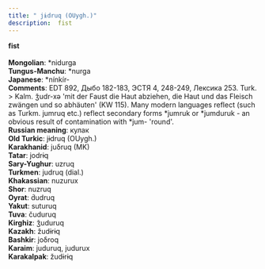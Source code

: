 ```yaml
---
title: " jɨdruq (OUygh.)"
description:  fist
---
```

<p data-pagefind-weight="0.5">
<strong> fist</strong><br><br>
<strong>Mongolian</strong>:  *nidurga<br>
<strong>Tungus-Manchu</strong>:  *nurga<br>
<strong>Japanese</strong>:  *nínkír-<br>
<strong>Comments</strong>:  EDT 892, Дыбо 182-183, ЭСТЯ 4, 248-249, Лексика 253. Turk. > Kalm. ǯudr-xǝ 'mit der Faust die Haut abziehen, die Haut und das Fleisch zwängen und so abhäuten' (KW 115). Many modern languages reflect (such as Turkm. jumruq etc.) reflect secondary forms *jumruk or *jumduruk - an obvious result of contamination with *jum- 'round'.<br>
<strong>Russian meaning</strong>:  кулак<br>
<strong>Old Turkic</strong>:  jɨdruq (OUygh.)<br>
<strong>Karakhanid</strong>:  juδruq (MK)<br>
<strong>Tatar</strong>:  jodrɨq<br>
<strong>Sary-Yughur</strong>:  uzruq<br>
<strong>Turkmen</strong>:  judruq (dial.)<br>
<strong>Khakassian</strong>:  nuzurux<br>
<strong>Shor</strong>:  nuzruq<br>
<strong>Oyrat</strong>:  d́udruq<br>
<strong>Yakut</strong>:  suturuq<br>
<strong>Tuva</strong>:  čuduruq<br>
<strong>Kirghiz</strong>:  ǯuduruq<br>
<strong>Kazakh</strong>:  žudɨrɨq<br>
<strong>Bashkir</strong>:  joδroq<br>
<strong>Karaim</strong>:  juduruq, judurux<br>
<strong>Karakalpak</strong>:  žudɨrɨq<br>

</p>

